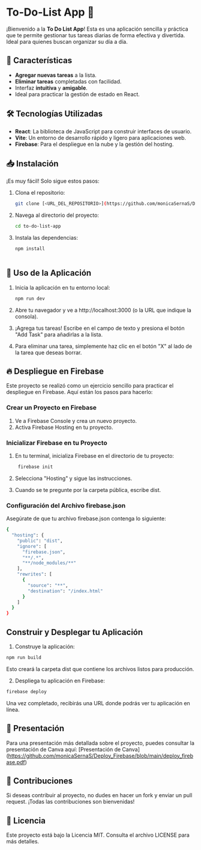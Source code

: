 # To-Do-List App 📝

¡Bienvenido a la **To Do List App**! Esta es una aplicación sencilla y práctica que te permite gestionar tus tareas diarias de forma efectiva y divertida. Ideal para quienes buscan organizar su día a día. 

## 🌟 Características

- **Agregar nuevas tareas** a la lista.
- **Eliminar tareas** completadas con facilidad.
- Interfaz **intuitiva** y **amigable**.
- Ideal para practicar la gestión de estado en React.

## 🛠️ Tecnologías Utilizadas

- **React**: La biblioteca de JavaScript para construir interfaces de usuario.
- **Vite**: Un entorno de desarrollo rápido y ligero para aplicaciones web.
- **Firebase**: Para el despliegue en la nube y la gestión del hosting.

## 📥 Instalación

¡Es muy fácil! Solo sigue estos pasos:

1. Clona el repositorio:
   
   ```bash
   git clone [<URL_DEL_REPOSITORIO>](https://github.com/monicaSernaS/Deploy_Firebase)

2. Navega al directorio del proyecto:

   ```bash
   cd to-do-list-app

3. Instala las dependencias:

   ```bash
   npm install
    
## 🚦 Uso de la Aplicación

1. Inicia la aplicación en tu entorno local:

    ```bash
    npm run dev

2. Abre tu navegador y ve a http://localhost:3000 (o la URL que indique la consola).

3. ¡Agrega tus tareas! Escribe en el campo de texto y presiona el botón "Add Task" para añadirlas a la lista.

4. Para eliminar una tarea, simplemente haz clic en el botón "X" al lado de la tarea que deseas borrar.

## 🔥 Despliegue en Firebase

Este proyecto se realizó como un ejercicio sencillo para practicar el despliegue en Firebase. Aquí están los pasos para hacerlo:

### Crear un Proyecto en Firebase

  1. Ve a Firebase Console y crea un nuevo proyecto.
  2. Activa Firebase Hosting en tu proyecto.

### Inicializar Firebase en tu Proyecto

1. En tu terminal, inicializa Firebase en el directorio de tu proyecto:
   ```bash
  	firebase init

2. Selecciona "Hosting" y sigue las instrucciones.

3. Cuando se te pregunte por la carpeta pública, escribe dist.

### Configuración del Archivo firebase.json

Asegúrate de que tu archivo firebase.json contenga lo siguiente:

   ```bash
   {
     "hosting": {
       "public": "dist",
       "ignore": [
         "firebase.json",
         "**/.*",
         "**/node_modules/**"
       ],
       "rewrites": [
         {
           "source": "**",
           "destination": "/index.html"
         }
       ]
     }
   }
```
## Construir y Desplegar tu Aplicación

1. Construye la aplicación:
```bash
npm run build
```
Esto creará la carpeta dist que contiene los archivos listos para producción.

2. Despliega tu aplicación en Firebase:
```bash
firebase deploy
```
Una vez completado, recibirás una URL donde podrás ver tu aplicación en línea.

## 🎤 Presentación
Para una presentación más detallada sobre el proyecto, puedes consultar la presentación de Canva aquí: [Presentación de Canva] (https://github.com/monicaSernaS/Deploy_Firebase/blob/main/deploy_firebase.pdf)

## 🤝 Contribuciones
Si deseas contribuir al proyecto, no dudes en hacer un fork y enviar un pull request. ¡Todas las contribuciones son bienvenidas!

## 📜 Licencia
Este proyecto está bajo la Licencia MIT. Consulta el archivo LICENSE para más detalles.


